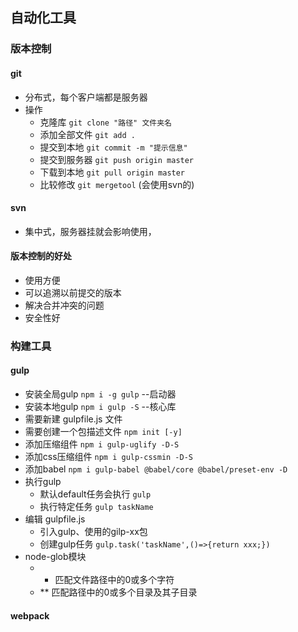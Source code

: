 ## 自动化工具

### 版本控制

#### git
* 分布式，每个客户端都是服务器
* 操作
    - 克隆库 `git clone "路径" 文件夹名`
    - 添加全部文件 `git add .`
    - 提交到本地 `git commit -m "提示信息" `
    - 提交到服务器 `git push origin master`
    - 下载到本地 `git pull origin master`
    - 比较修改 `git mergetool` (会使用svn的)



#### svn
* 集中式，服务器挂就会影响使用，

#### 版本控制的好处
* 使用方便
* 可以追溯以前提交的版本
* 解决合并冲突的问题
* 安全性好

### 构建工具

#### gulp
* 安装全局gulp `npm i -g gulp`   --启动器
* 安装本地gulp `npm i gulp -S`   --核心库
* 需要新建 gulpfile.js 文件
* 需要创建一个包描述文件 `npm init [-y]`
* 添加压缩组件 `npm i gulp-uglify -D-S`
* 添加css压缩组件 `npm i gulp-cssmin -D-S`
* 添加babel `npm i gulp-babel @babel/core @babel/preset-env -D`
* 执行gulp 
    - 默认default任务会执行 `gulp`
    - 执行特定任务 `gulp taskName`
* 编辑 gulpfile.js
    - 引入gulp、使用的gilp-xx包
    - 创建gulp任务 `gulp.task('taskName',()=>{return xxx;})`
* node-glob模块
    - * 匹配文件路径中的0或多个字符
    - ** 匹配路径中的0或多个目录及其子目录

#### webpack




